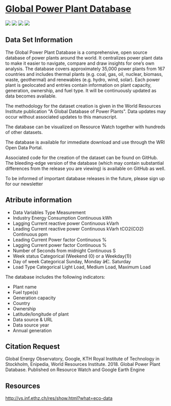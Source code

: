 # [Global Power Plant Database](https://datasets.wri.org/dataset/globalpowerplantdatabase)
 ![](https://img.shields.io/badge/sector-power-ff69b4.svg)  ![](https://img.shields.io/badge/labeled-yes-green.svg)  ![](https://img.shields.io/badge/time--series-no-red.svg)  ![](<https://img.shields.io/badge/simulation-no-red.svg>)
## Data Set Information
The Global Power Plant Database is a comprehensive, open source database of power plants around the world. It centralizes power plant data to make it easier to navigate, compare and draw insights for one’s own analysis. The database covers approximately 35,000 power plants from 167 countries and includes thermal plants (e.g. coal, gas, oil, nuclear, biomass, waste, geothermal) and renewables (e.g. hydro, wind, solar). Each power plant is geolocated and entries contain information on plant capacity, generation, ownership, and fuel type. It will be continuously updated as data becomes available.

The methodology for the dataset creation is given in the World Resources Institute publication "A Global Database of Power Plants". Data updates may occur without associated updates to this manuscript.

The database can be visualized on Resource Watch together with hundreds of other datasets.

The database is available for immediate download and use through the WRI Open Data Portal.

Associated code for the creation of the dataset can be found on GitHub. The bleeding-edge version of the database (which may contain substantial differences from the release you are viewing) is available on GitHub as well.

To be informed of important database releases in the future, please sign up for our newsletter

## Atribute information
- Data Variables Type Measurement
- Industry Energy Consumption Continuous kWh
- Lagging Current reactive power Continuous kVarh
- Leading Current reactive power Continuous kVarh
tCO2(CO2) Continuous ppm
- Leading Current Power factor Continuous %
- Lagging Current power factor Continuous %
- Number of Seconds from midnight Continuous S
- Week status Categorical (Weekend (0) or a Weekday(1))
- Day of week Categorical Sunday, Monday â€¦. Saturday
- Load Type Categorical Light Load, Medium Load, Maximum Load

The database includes the following indicators:
- Plant name
- Fuel type(s)
- Generation capacity
- Country
- Ownership
- Latitude/longitude of plant
- Data source & URL
- Data source year
- Annual generation

## Citation Request
Global Energy Observatory, Google, KTH Royal Institute of Technology in Stockholm, Enipedia, World Resources Institute. 2018. Global Power Plant Database. Published on Resource Watch and Google Earth Engine

## Resources
http://vs.inf.ethz.ch/res/show.html?what=eco-data